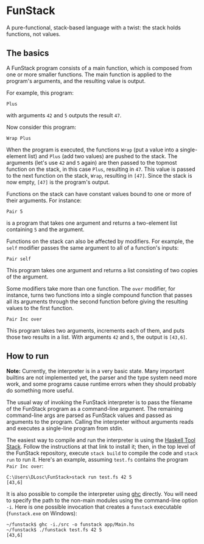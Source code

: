 # FunStack

A pure-functional, stack-based language with a twist: the stack holds functions, not values.

## The basics

A FunStack program consists of a main function, which is composed from one or more smaller functions. The main function is applied to the program's arguments, and the resulting value is output.

For example, this program:

    Plus

with arguments `42` and `5` outputs the result `47`.

Now consider this program:

    Wrap Plus

When the program is executed, the functions `Wrap` (put a value into a single-element list) and `Plus` (add two values) are pushed to the stack. The arguments (let's use `42` and `5` again) are then passed to the topmost function on the stack, in this case `Plus`, resulting in `47`. This value is passed to the next function on the stack, `Wrap`, resulting in `[47]`. Since the stack is now empty, `[47]` is the program's output.

Functions on the stack can have constant values bound to one or more of their arguments. For instance:

    Pair 5

is a program that takes one argument and returns a two-element list containing `5` and the argument.

Functions on the stack can also be affected by modifiers. For example, the `self` modifier passes the same argument to all of a function's inputs:

    Pair self

This program takes one argument and returns a list consisting of two copies of the argument.

Some modifiers take more than one function. The `over` modifier, for instance, turns two functions into a single compound function that passes all its arguments through the second function before giving the resulting values to the first function.

    Pair Inc over

This program takes two arguments, increments each of them, and puts those two results in a list. With arguments `42` and `5`, the output is `[43,6]`.

## How to run

**Note:** Currently, the interpreter is in a very basic state. Many important builtins are not implemented yet, the parser and the type system need more work, and some programs cause runtime errors when they should probably do something more useful.

The usual way of invoking the FunStack interpreter is to pass the filename of the FunStack program as a command-line argument. The remaining command-line args are parsed as FunStack values and passed as arguments to the program. Calling the interpreter without arguments reads and executes a single-line program from stdin.

The easiest way to compile and run the interpreter is using the [Haskell Tool Stack](https://docs.haskellstack.org/en/stable/). Follow the instructions at that link to install it; then, in the top level of the FunStack repository, execute `stack build` to compile the code and `stack run` to run it. Here's an example, assuming `test.fs` contains the program `Pair Inc over`:

    C:\Users\DLosc\FunStack>stack run test.fs 42 5
    [43,6]

It is also possible to compile the interpreter using [ghc](https://www.haskell.org/ghc/) directly. You will need to specify the path to the non-main modules using the command-line option `-i`. Here is one possible invocation that creates a `funstack` executable (`funstack.exe` on Windows):

    ~/funstack$ ghc -i./src -o funstack app/Main.hs
    ~/funstack$ ./funstack test.fs 42 5
    [43,6]
